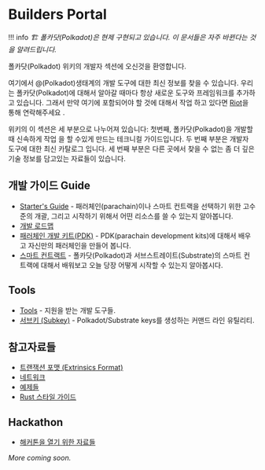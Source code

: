 # Builders Portal

!!! info
    _🏗️ 폴카닷(Polkadot)은 현제 구현되고 있습니다. 이 문서들은 자주 바뀐다는 것을 알려드립니다._

폴카닷(Polkadot) 위키의 개발자 섹션에 오신것을 환영합니다.

여기에서 @(Polkadot)생태계의 개발 도구에 대한 최신 정보를 찾을 수 있습니다.
우리는 폴카닷(Polkadot)에 대해서 알아갈 때마다 항상 새로운 도구와 프레임워크를 추가하고 있습니다. 그래서 만약 여기에 포함되어야 할 것에 대해서 작업 하고 있다면 [Riot](https://riot.im/app/#/room/#polkadot-watercooler:matrix.org)을 통해 연락해주세요 .

위키의 이 섹션은 세 부분으로 나누어져 있습니다: 첫번째, 폴카닷(Polkadot)을 개발할 때 신속하게 작업 을 할 수있게 만드는 테크니컬 가이드입니다. 두 번째 부분은 개발자 도구에 대한 최신 카탈로그 입니다. 세 번째 부분은 다른 곳에서 찾을 수 없는 좀 더 깊은 기술 정보를 담고있는 자료들이 있습니다.

## 개발 가이드 Guide

- [Starter's Guide](./build-with-polkadot.md) - 패러체인(parachain)이나 스마트 컨트랙을 선택하기 위한 고수준의 개괄, 그리고 시작하기 위해서 어떤 리소스를 쓸 수 있는지 알아봅니다.
- [개발 로드맵](./dev-roadmap_KR.md)
- [패러체인 개발 키트(PDK)](./pdk.md) - PDK(parachain development kits)에 대해서 배우고 자신만의 패러체인을 만들어 봅니다.
- [스마트 컨트랙트](./smart-contracts.md) - 폴카닷(Polkadot)과 서브스트레이트(Substrate)의 스마트 컨트랙에 대해서 배워보고 오늘 당장 어떻게 시작할 수 있는지 알아봅시다.

## Tools

- [Tools](./tools/index.md) - 지원을 받는 개발 도구들.
- [서브키 (Subkey)](./tools/subkey.md) - Polkadot/Substrate keys를 생성하는 커맨드 라인 유틸리티.

## 참고자료들

- [트랜잭션 포맷 (Extrinsics Format)](./extrinsic-format.md)
- [네트워크](./networks.md)
- [예제들](./examples/index.md)
- [Rust 스타일 가이드](./rust-style-guide.md)

## Hackathon

- [해커톤을 열기 위한 자료들](./hackathon.md)

_More coming soon._
